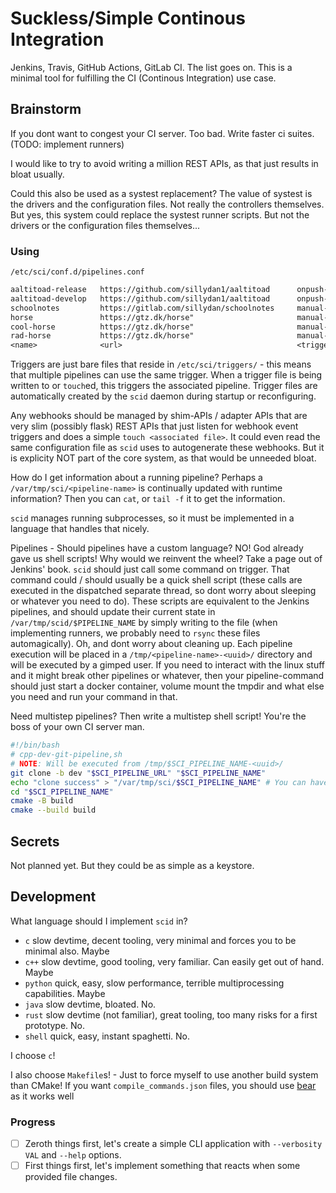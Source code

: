 # Suckless/Simple Continous Integration
Jenkins, Travis, GitHub Actions, GitLab CI. The list goes on.
This is a minimal tool for fulfilling the CI (Continous Integration) use case.

## Brainstorm
If you dont want to congest your CI server. Too bad. Write faster ci suites. (TODO: implement runners)

I would like to try to avoid writing a million REST APIs, as that just results in bloat usually.

Could this also be used as a systest replacement? The value of systest is the drivers and the configuration files. Not
really the controllers themselves. But yes, this system could replace the systest runner scripts. But not the drivers or
the configuration files themselves...

### Using
`/etc/sci/conf.d/pipelines.conf`
```txt
aaltitoad-release   https://github.com/sillydan1/aaltitoad      onpush-main         /home/sci/pipelines/cpp-dev-git.sh
aaltitoad-develop   https://github.com/sillydan1/aaltitoad      onpush-dev          /home/sci/pipelines/cpp-rel-git.sh
schoolnotes         https://gitlab.com/sillydan/schoolnotes     manual-name         "echo hello"
horse               https://gtz.dk/horse"                       manual-name         "curl -X POST https://example.com"
cool-horse          https://gtz.dk/horse"                       manual-name         "docker run --rm -v $SCI_PIPELINE_DIR:$SCI_PIPELINE_DIR -v /home/sci/pipelines:/pipelines alpine /pipelines/your-script.sh"
rad-horse           https://gtz.dk/horse"                       manual-name         "/home/sci/pipelines/dockerized-horse.sh"
<name>              <url>                                       <trigger-filename>  <pipeline-command>
```
Triggers are just bare files that reside in `/etc/sci/triggers/` - this means that multiple pipelines can use the same
trigger. When a trigger file is being written to or `touch`ed, this triggers the associated pipeline. Trigger files are
automatically created by the `scid` daemon during startup or reconfiguring.

Any webhooks should be managed by shim-APIs / adapter APIs that are very slim (possibly flask) REST APIs that just
listen for webhook event triggers and does a simple `touch <associated file>`. It could even read the same configuration
file as `scid` uses to autogenerate these webhooks. But it is explicity NOT part of the core system, as that would be
unneeded bloat.

How do I get information about a running pipeline? Perhaps a `/var/tmp/sci/<pipeline-name>` is continually updated with
runtime information? Then you can `cat`, or `tail -f` it to get the information.

`scid` manages running subprocesses, so it must be implemented in a language that handles that nicely.

Pipelines - Should pipelines have a custom language? NO! God already gave us shell scripts! Why would we reinvent the
wheel? Take a page out of Jenkins' book. `scid` should just call some command on trigger. That command could / should 
usually be a quick shell script (these calls are executed in the dispatched separate thread, so dont worry about 
sleeping or whatever you need to do). These scripts are equivalent to the Jenkins pipelines, and should update their 
current state in `/var/tmp/scid/$PIPELINE_NAME` by simply writing to the file (when implementing runners, we probably 
need to `rsync` these files automagically). Oh, and dont worry about cleaning up. Each pipeline execution will be placed
in a `/tmp/<pipeline-name>-<uuid>/` directory and will be executed by a gimped user. If you need to interact with the
linux stuff and it might break other pipelines or whatever, then your pipeline-command should just start a docker
container, volume mount the tmpdir and what else you need and run your command in that.

Need multistep pipelines? Then write a multistep shell script! You're the boss of your own CI server man.

```sh
#!/bin/bash
# cpp-dev-git-pipeline,sh
# NOTE: Will be executed from /tmp/$SCI_PIPELINE_NAME-<uuid>/
git clone -b dev "$SCI_PIPELINE_URL" "$SCI_PIPELINE_NAME"
echo "clone success" > "/var/tmp/sci/$SCI_PIPELINE_NAME" # You can have any kind of data in the pipeline status file.
cd "$SCI_PIPELINE_NAME"
cmake -B build
cmake --build build
```

## Secrets
Not planned yet. But they could be as simple as a keystore.

## Development
What language should I implement `scid` in?
 - `c` slow devtime, decent tooling, very minimal and forces you to be minimal also. Maybe
 - `c++` slow devtime, good tooling, very familiar. Can easily get out of hand. Maybe
 - `python` quick, easy, slow performance, terrible multiprocessing capabilities. Maybe
 - `java` slow devtime, bloated. No.
 - `rust` slow devtime (not familiar), great tooling, too many risks for a first prototype. No.
 - `shell` quick, easy, instant spaghetti. No.

I choose `c`!

I also choose `Makefile`s! - Just to force myself to use another build system than CMake!
If you want `compile_commands.json` files, you should use [bear](https://github.com/rizsotto/Bear) as it works well

### Progress
 - [ ] Zeroth things first, let's create a simple CLI application with `--verbosity VAL` and `--help` options.
 - [ ] First things first, let's implement something that reacts when some provided file changes.
